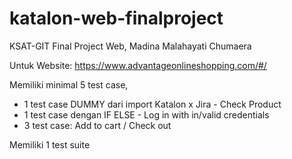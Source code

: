 # katalon-web-finalproject
KSAT-GIT Final Project Web, Madina Malahayati Chumaera

Untuk Website: https://www.advantageonlineshopping.com/#/

Memiliki minimal 5 test case,
- 1 test case DUMMY dari import Katalon x Jira - Check Product
- 1 test case dengan IF ELSE - Log in with in/valid credentials
- 3 test case: Add to cart / Check out

Memiliki 1 test suite